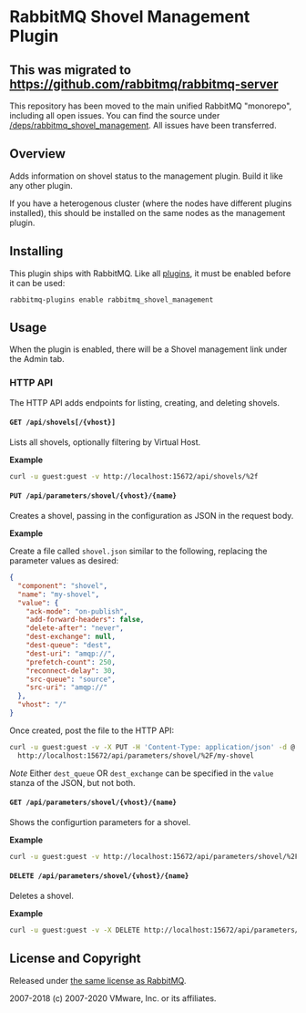 # RabbitMQ Shovel Management Plugin

## This was migrated to https://github.com/rabbitmq/rabbitmq-server

This repository has been moved to the main unified RabbitMQ "monorepo", including all open issues. You can find the source under [/deps/rabbitmq_shovel_management](https://github.com/rabbitmq/rabbitmq-server/tree/master/deps/rabbitmq_shovel_management).
All issues have been transferred.

## Overview

Adds information on shovel status to the management plugin. Build it
like any other plugin.

If you have a heterogenous cluster (where the nodes have different
plugins installed), this should be installed on the same nodes as the
management plugin.


## Installing

This plugin ships with RabbitMQ. Like all [plugins](https://www.rabbitmq.com/plugins.html), it must be enabled
before it can be used:

```
rabbitmq-plugins enable rabbitmq_shovel_management
```


## Usage

When the plugin is enabled, there will be a Shovel management
link under the Admin tab.

### HTTP API

The HTTP API adds endpoints for listing, creating, and deleting shovels.

#### `GET /api/shovels[/{vhost}]`
Lists all shovels, optionally filtering by Virtual Host.

**Example**

```bash
curl -u guest:guest -v http://localhost:15672/api/shovels/%2f
```

#### `PUT /api/parameters/shovel/{vhost}/{name}`
Creates a shovel, passing in the configuration as JSON in the request body.

**Example**

Create a file called ``shovel.json`` similar to the following, replacing the parameter values as desired:
```json
{
  "component": "shovel",
  "name": "my-shovel",
  "value": {
    "ack-mode": "on-publish",
    "add-forward-headers": false,
    "delete-after": "never",
    "dest-exchange": null,
    "dest-queue": "dest",
    "dest-uri": "amqp://",
    "prefetch-count": 250,
    "reconnect-delay": 30,
    "src-queue": "source",
    "src-uri": "amqp://"
  },
  "vhost": "/"
}
```

Once created, post the file to the HTTP API:

```bash
curl -u guest:guest -v -X PUT -H 'Content-Type: application/json' -d @./shovel.json \
  http://localhost:15672/api/parameters/shovel/%2F/my-shovel
```
*Note* Either `dest_queue` OR `dest_exchange` can be specified in the `value` stanza of the JSON, but not both.

#### `GET /api/parameters/shovel/{vhost}/{name}`
Shows the configurtion parameters for a shovel.

**Example** 

```bash
curl -u guest:guest -v http://localhost:15672/api/parameters/shovel/%2F/my-shovel
```

#### `DELETE /api/parameters/shovel/{vhost}/{name}`

Deletes a shovel.

**Example** 

```bash
curl -u guest:guest -v -X DELETE http://localhost:15672/api/parameters/shovel/%2F/my-shovel
```

## License and Copyright

Released under [the same license as RabbitMQ](https://www.rabbitmq.com/mpl.html).

2007-2018 (c) 2007-2020 VMware, Inc. or its affiliates.
